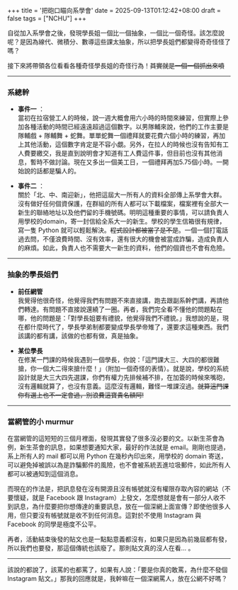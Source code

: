 +++
title = '把砲口瞄向系學會'
date = 2025-09-13T01:12:42+08:00
draft = false
tags = ["NCHU"]
+++

自從加入系學會之後，發現學長姐一個比一個抽象，一個比一個奇怪。該怎麼說呢？是因為線代、微積分、數導這些課太抽象，所以把學長姐們都變得奇奇怪怪了嗎？  

接下來將帶領各位看看各種奇怪學長姐的奇怪行為！~~其實就是一個一個抓出來噴~~  

***
### 系總幹   
* **事件一** ：  
  當初在拉宿營工人的時候，說一週大概會用六小時的時間來練習，但實際上參加各種活動的時間已經遠遠超過這個數字。以男隊輔來說，他們的工作主要是隊輔戲 + 隊輔舞 + 蛇舞。單單蛇舞一個禮拜就要花費六個小時的練習，再加上其他活動，這個數字肯定是不容小覷。另外，在拉人的時候也沒有告知有工人費要繳交，我是直到說明會才知道有工人費這件事，但目前也沒有其他消息，暫時不做討論。現在又多出一個美工日，一個禮拜再加5.75個小時。一開始說的話都是騙人的。

- **事件二** ：  
  關於「北、中、南迎新」，他把這屆大一所有人的資料全部傳上系學會大群。沒有做好任何個資保護，在群組的所有人都可以下載檔案，檔案裡有全部大一新生的聯絡地址以及他們留的手機號碼。明明這種重要的事情，可以請負責人用學校的domain，寄一封信給全系大一的新生。學校的學生信箱很有規律，寫一隻 Python 就可以輕鬆解決。~~程式設計都被當了是不是~~。一個一個打電話過去問，不僅浪費時間、沒有效率，還有很大的機會被當成詐騙，造成負責人的麻煩。如此，負責人也不需要大一新生的資料，他們的個資也不會有危險。

***

### 抽象的學長姐們
  
* **前任網管**  
  我覺得他很奇怪，他覺得我們有問題不來直接講，跑去跟副系幹們講，再請他們轉達。有問題不直接說還繞了一圈。再者，我們完全看不懂他的問題點在哪，他的問題是：「對學長姐要有禮貌，他覺得我們不禮貌。」我想說的是，現在都什麼時代了，學長學弟制都要變成學長學帝雉了，還要求這種東西。我們該講的都有講，該做的也都有做，真是抽象。

- **某位學長**  
  在修某一門課的時候我遇到一個學長，你說：「這門課大三、大四的都很難搶，你一個大二得來搶什麼！」（附加一個奇怪的表情）。就是說，學校的系統設計就是大三大四先選課，你們有權力先排候補不排，在加簽的時候來嘴砲，沒有邏輯就算了，也沒有意義。這麼沒有邏輯，難怪一堆課沒過。~~就算這門課你有選上也不一定會過，別浪費這寶貴名額阿!~~

***
### 當網管的小 murmur
在當網管的這短短的三個月裡面，發現其實發了很多沒必要的文。以新生茶會為例，新生茶會的訊息，如果想要通知大家，最好的作法就是 email。剛剛也提過，系上所有人的 mail 都可以用 Python 在幾秒內印出來，用學校的 domain 寄送，可以避免掉被誤以為是詐騙郵件的風險，也不會被系統丟進垃圾郵件，如此所有人都可以被通知到這個消息。

而現在的作法是，把訊息發在沒有開源且沒有帳號就沒有權限存取內容的網站（不要懷疑，就是 Facebook 跟 Instagram）上發文，怎麼想就是會有一部分人收不到訊息，為什麼要把你想傳達的重要訊息，放在一個深網上面宣傳？即使他很多人用，但只要沒有帳號就是收不到任何消息。這對於不使用 Instagram 與 Facebook 的同學是極度不公平。  

再者，活動結束後發的貼文也是一點點意義都沒有，如果只是因為前幾屆都有發，所以我們也要發，那這個傳統也該廢了。那則貼文真的沒人在看... 。

***
該說的都說了，該罵的也都罵了，如果有人說：「要是你真的敢罵，為什麼不發個 Instagram 貼文。」那我的回應就是，我幹嘛在一個深網罵人，放在公網不好嗎？





